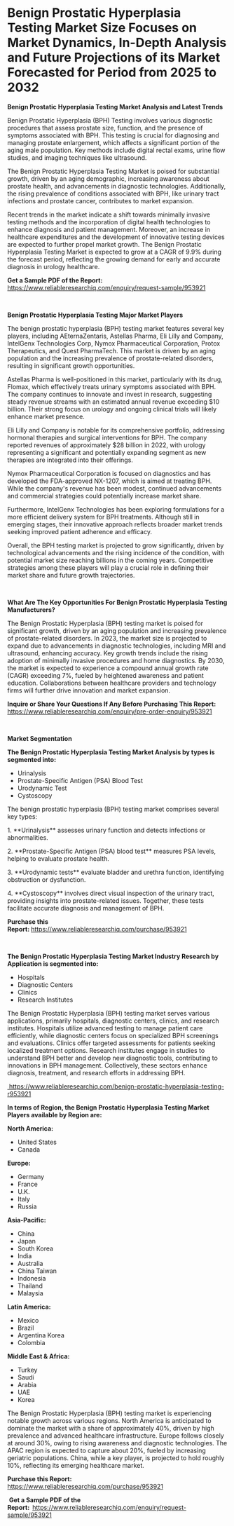 <p><h1>Benign Prostatic Hyperplasia Testing Market Size Focuses on Market Dynamics, In-Depth Analysis and Future Projections of its Market Forecasted for Period from 2025 to 2032</h1></p><p><strong>Benign Prostatic Hyperplasia Testing Market Analysis and Latest Trends</strong></p>
<p><p>Benign Prostatic Hyperplasia (BPH) Testing involves various diagnostic procedures that assess prostate size, function, and the presence of symptoms associated with BPH. This testing is crucial for diagnosing and managing prostate enlargement, which affects a significant portion of the aging male population. Key methods include digital rectal exams, urine flow studies, and imaging techniques like ultrasound.</p><p>The Benign Prostatic Hyperplasia Testing Market is poised for substantial growth, driven by an aging demographic, increasing awareness about prostate health, and advancements in diagnostic technologies. Additionally, the rising prevalence of conditions associated with BPH, like urinary tract infections and prostate cancer, contributes to market expansion. </p><p>Recent trends in the market indicate a shift towards minimally invasive testing methods and the incorporation of digital health technologies to enhance diagnosis and patient management. Moreover, an increase in healthcare expenditures and the development of innovative testing devices are expected to further propel market growth. The Benign Prostatic Hyperplasia Testing Market is expected to grow at a CAGR of 9.9% during the forecast period, reflecting the growing demand for early and accurate diagnosis in urology healthcare.</p></p>
<p><strong>Get a Sample PDF of the Report:&nbsp;</strong> <a href="https://www.reliableresearchiq.com/enquiry/request-sample/953921?utm_campaign=3261&utm_medium=2&utm_source=Github&utm_content=ia&utm_term=18042025&utm_id=benign-prostatic-hyperplasia-testing">https://www.reliableresearchiq.com/enquiry/request-sample/953921</a></p>
<p>&nbsp;</p>
<p><strong>Benign Prostatic Hyperplasia Testing Major Market Players</strong></p>
<p><p>The benign prostatic hyperplasia (BPH) testing market features several key players, including AEternaZentaris, Astellas Pharma, Eli Lilly and Company, IntelGenx Technologies Corp, Nymox Pharmaceutical Corporation, Protox Therapeutics, and Quest PharmaTech. This market is driven by an aging population and the increasing prevalence of prostate-related disorders, resulting in significant growth opportunities.</p><p>Astellas Pharma is well-positioned in this market, particularly with its drug, Flomax, which effectively treats urinary symptoms associated with BPH. The company continues to innovate and invest in research, suggesting steady revenue streams with an estimated annual revenue exceeding $10 billion. Their strong focus on urology and ongoing clinical trials will likely enhance market presence.</p><p>Eli Lilly and Company is notable for its comprehensive portfolio, addressing hormonal therapies and surgical interventions for BPH. The company reported revenues of approximately $28 billion in 2022, with urology representing a significant and potentially expanding segment as new therapies are integrated into their offerings.</p><p>Nymox Pharmaceutical Corporation is focused on diagnostics and has developed the FDA-approved NX-1207, which is aimed at treating BPH. While the company's revenue has been modest, continued advancements and commercial strategies could potentially increase market share.</p><p>Furthermore, IntelGenx Technologies has been exploring formulations for a more efficient delivery system for BPH treatments. Although still in emerging stages, their innovative approach reflects broader market trends seeking improved patient adherence and efficacy.</p><p>Overall, the BPH testing market is projected to grow significantly, driven by technological advancements and the rising incidence of the condition, with potential market size reaching billions in the coming years. Competitive strategies among these players will play a crucial role in defining their market share and future growth trajectories.</p></p>
<p>&nbsp;</p>
<p><strong>What Are The Key Opportunities For Benign Prostatic Hyperplasia Testing Manufacturers?</strong></p>
<p><p>The Benign Prostatic Hyperplasia (BPH) testing market is poised for significant growth, driven by an aging population and increasing prevalence of prostate-related disorders. In 2023, the market size is projected to expand due to advancements in diagnostic technologies, including MRI and ultrasound, enhancing accuracy. Key growth trends include the rising adoption of minimally invasive procedures and home diagnostics. By 2030, the market is expected to experience a compound annual growth rate (CAGR) exceeding 7%, fueled by heightened awareness and patient education. Collaborations between healthcare providers and technology firms will further drive innovation and market expansion.</p></p>
<p><strong>Inquire or Share Your Questions If Any Before Purchasing This Report:</strong> <a href="https://www.reliableresearchiq.com/enquiry/pre-order-enquiry/953921?utm_campaign=3261&utm_medium=2&utm_source=Github&utm_content=ia&utm_term=18042025&utm_id=benign-prostatic-hyperplasia-testing">https://www.reliableresearchiq.com/enquiry/pre-order-enquiry/953921</a></p>
<p>&nbsp;</p>
<p><strong>Market Segmentation</strong></p>
<p><strong>The Benign Prostatic Hyperplasia Testing Market Analysis by types is segmented into:</strong></p>
<p><ul><li>Urinalysis</li><li>Prostate-Specific Antigen (PSA) Blood Test</li><li>Urodynamic Test</li><li>Cystoscopy</li></ul></p>
<p><p>The benign prostatic hyperplasia (BPH) testing market comprises several key types: </p><p>1. **Urinalysis** assesses urinary function and detects infections or abnormalities.</p><p>2. **Prostate-Specific Antigen (PSA) blood test** measures PSA levels, helping to evaluate prostate health.</p><p>3. **Urodynamic tests** evaluate bladder and urethra function, identifying obstruction or dysfunction.</p><p>4. **Cystoscopy** involves direct visual inspection of the urinary tract, providing insights into prostate-related issues. Together, these tests facilitate accurate diagnosis and management of BPH.</p></p>
<p><strong>Purchase this Report:&nbsp;</strong><a href="https://www.reliableresearchiq.com/purchase/953921?utm_campaign=3261&utm_medium=2&utm_source=Github&utm_content=ia&utm_term=18042025&utm_id=benign-prostatic-hyperplasia-testing">https://www.reliableresearchiq.com/purchase/953921</a></p>
<p>&nbsp;</p>
<p><strong>The Benign Prostatic Hyperplasia Testing Market Industry Research by Application is segmented into:</strong></p>
<p><ul><li>Hospitals</li><li>Diagnostic Centers</li><li>Clinics</li><li>Research Institutes</li></ul></p>
<p><p>The Benign Prostatic Hyperplasia (BPH) testing market serves various applications, primarily hospitals, diagnostic centers, clinics, and research institutes. Hospitals utilize advanced testing to manage patient care efficiently, while diagnostic centers focus on specialized BPH screenings and evaluations. Clinics offer targeted assessments for patients seeking localized treatment options. Research institutes engage in studies to understand BPH better and develop new diagnostic tools, contributing to innovations in BPH management. Collectively, these sectors enhance diagnosis, treatment, and research efforts in addressing BPH.</p></p>
<p><a href="https://www.reliableresearchiq.com/benign-prostatic-hyperplasia-testing-r953921?utm_campaign=3261&utm_medium=2&utm_source=Github&utm_content=ia&utm_term=18042025&utm_id=benign-prostatic-hyperplasia-testing">&nbsp;https://www.reliableresearchiq.com/benign-prostatic-hyperplasia-testing-r953921</a></p>
<p><strong>In terms of Region, the Benign Prostatic Hyperplasia Testing Market Players available by Region are:</strong></p>
<p>
    <p> <strong> North America: </strong>
        <ul>
            <li>United States</li>
            <li>Canada</li>
        </ul>
        </p> 
    <p> <strong> Europe: </strong>
        <ul>
            <li>Germany</li>
            <li>France</li>
            <li>U.K.</li>
            <li>Italy</li>
            <li>Russia</li>
        </ul>
        </p> 
    <p> <strong> Asia-Pacific: </strong>
        <ul>
            <li>China</li>
            <li>Japan</li>
            <li>South Korea</li>
            <li>India</li>
            <li>Australia</li>
            <li>China Taiwan</li>
            <li>Indonesia</li>
            <li>Thailand</li>
            <li>Malaysia</li>
        </ul>
        </p> 
    <p> <strong> Latin America: </strong>
        <ul>
            <li>Mexico</li>
            <li>Brazil</li>
            <li>Argentina Korea</li>
            <li>Colombia</li>
        </ul>
        </p> 
    <p> <strong> Middle East & Africa: </strong>
        <ul>
            <li>Turkey</li>
            <li>Saudi</li>
            <li>Arabia</li>
            <li>UAE</li>
            <li>Korea</li>
        </ul>
    </p>
    </p>
<p><p>The Benign Prostatic Hyperplasia (BPH) testing market is experiencing notable growth across various regions. North America is anticipated to dominate the market with a share of approximately 40%, driven by high prevalence and advanced healthcare infrastructure. Europe follows closely at around 30%, owing to rising awareness and diagnostic technologies. The APAC region is expected to capture about 20%, fueled by increasing geriatric populations. China, while a key player, is projected to hold roughly 10%, reflecting its emerging healthcare market.</p></p>
<p><strong>Purchase this Report: </strong><a href="https://www.reliableresearchiq.com/purchase/953921?utm_campaign=3261&utm_medium=2&utm_source=Github&utm_content=ia&utm_term=18042025&utm_id=benign-prostatic-hyperplasia-testing">https://www.reliableresearchiq.com/purchase/953921</a></p>
<p>&nbsp;<strong>Get a Sample PDF of the Report:&nbsp;&nbsp;</strong><a href="https://www.reliableresearchiq.com/enquiry/request-sample/953921?utm_campaign=3261&utm_medium=2&utm_source=Github&utm_content=ia&utm_term=18042025&utm_id=benign-prostatic-hyperplasia-testing">https://www.reliableresearchiq.com/enquiry/request-sample/953921</a></p>
<p><strong></strong></p>
<p><p></p><p></p><p></p></p>